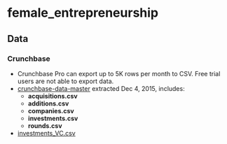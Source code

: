 # female_entrepreneurship

## Data

### Crunchbase
- Crunchbase Pro can export up to 5K rows per month to CSV. Free trial users are not able to export data.
- [crunchbase-data-master](https://github.com/notpeter/crunchbase-data) extracted Dec 4, 2015, includes:
    - **acquisitions.csv** 
    - **additions.csv**
    - **companies.csv**
    - **investments.csv**
    - **rounds.csv**
- [investments_VC.csv](https://www.kaggle.com/arindam235/startup-investments-crunchbase)